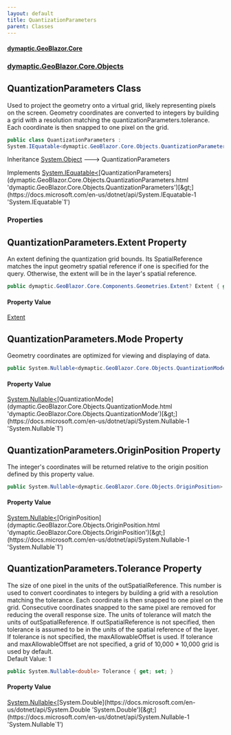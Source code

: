 ```yaml
---
layout: default
title: QuantizationParameters
parent: Classes
---
```

#### [dymaptic.GeoBlazor.Core](index.html 'index')
### [dymaptic.GeoBlazor.Core.Objects](index.html#dymaptic.GeoBlazor.Core.Objects 'dymaptic.GeoBlazor.Core.Objects')

## QuantizationParameters Class

Used to project the geometry onto a virtual grid, likely representing pixels on the screen. Geometry coordinates are converted to integers by building a grid with a resolution matching the quantizationParameters.tolerance. Each coordinate is then snapped to one pixel on the grid.

```csharp
public class QuantizationParameters :
System.IEquatable<dymaptic.GeoBlazor.Core.Objects.QuantizationParameters>
```

Inheritance [System.Object](https://docs.microsoft.com/en-us/dotnet/api/System.Object 'System.Object') &#129106; QuantizationParameters

Implements [System.IEquatable&lt;](https://docs.microsoft.com/en-us/dotnet/api/System.IEquatable-1 'System.IEquatable`1')[QuantizationParameters](dymaptic.GeoBlazor.Core.Objects.QuantizationParameters.html 'dymaptic.GeoBlazor.Core.Objects.QuantizationParameters')[&gt;](https://docs.microsoft.com/en-us/dotnet/api/System.IEquatable-1 'System.IEquatable`1')
### Properties

<a name='dymaptic.GeoBlazor.Core.Objects.QuantizationParameters.Extent'></a>

## QuantizationParameters.Extent Property

An extent defining the quantization grid bounds. Its SpatialReference matches the input geometry spatial reference if one is specified for the query. Otherwise, the extent will be in the layer's spatial reference.

```csharp
public dymaptic.GeoBlazor.Core.Components.Geometries.Extent? Extent { get; set; }
```

#### Property Value
[Extent](dymaptic.GeoBlazor.Core.Components.Geometries.Extent.html 'dymaptic.GeoBlazor.Core.Components.Geometries.Extent')

<a name='dymaptic.GeoBlazor.Core.Objects.QuantizationParameters.Mode'></a>

## QuantizationParameters.Mode Property

Geometry coordinates are optimized for viewing and displaying of data.

```csharp
public System.Nullable<dymaptic.GeoBlazor.Core.Objects.QuantizationMode> Mode { get; set; }
```

#### Property Value
[System.Nullable&lt;](https://docs.microsoft.com/en-us/dotnet/api/System.Nullable-1 'System.Nullable`1')[QuantizationMode](dymaptic.GeoBlazor.Core.Objects.QuantizationMode.html 'dymaptic.GeoBlazor.Core.Objects.QuantizationMode')[&gt;](https://docs.microsoft.com/en-us/dotnet/api/System.Nullable-1 'System.Nullable`1')

<a name='dymaptic.GeoBlazor.Core.Objects.QuantizationParameters.OriginPosition'></a>

## QuantizationParameters.OriginPosition Property

The integer's coordinates will be returned relative to the origin position defined by this property value.

```csharp
public System.Nullable<dymaptic.GeoBlazor.Core.Objects.OriginPosition> OriginPosition { get; set; }
```

#### Property Value
[System.Nullable&lt;](https://docs.microsoft.com/en-us/dotnet/api/System.Nullable-1 'System.Nullable`1')[OriginPosition](dymaptic.GeoBlazor.Core.Objects.OriginPosition.html 'dymaptic.GeoBlazor.Core.Objects.OriginPosition')[&gt;](https://docs.microsoft.com/en-us/dotnet/api/System.Nullable-1 'System.Nullable`1')

<a name='dymaptic.GeoBlazor.Core.Objects.QuantizationParameters.Tolerance'></a>

## QuantizationParameters.Tolerance Property

The size of one pixel in the units of the outSpatialReference. This number is used to convert coordinates to integers by building a grid with a resolution matching the tolerance. Each coordinate is then snapped to one pixel on the grid. Consecutive coordinates snapped to the same pixel are removed for reducing the overall response size. The units of tolerance will match the units of outSpatialReference. If outSpatialReference is not specified, then tolerance is assumed to be in the units of the spatial reference of the layer. If tolerance is not specified, the maxAllowableOffset is used. If tolerance and maxAllowableOffset are not specified, a grid of 10,000 * 10,000 grid is used by default.  
Default Value: 1

```csharp
public System.Nullable<double> Tolerance { get; set; }
```

#### Property Value
[System.Nullable&lt;](https://docs.microsoft.com/en-us/dotnet/api/System.Nullable-1 'System.Nullable`1')[System.Double](https://docs.microsoft.com/en-us/dotnet/api/System.Double 'System.Double')[&gt;](https://docs.microsoft.com/en-us/dotnet/api/System.Nullable-1 'System.Nullable`1')
